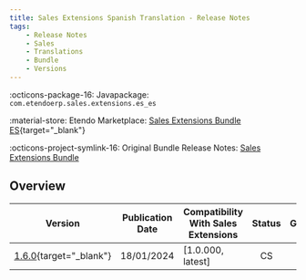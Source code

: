 ```yaml
---
title: Sales Extensions Spanish Translation - Release Notes
tags:
    - Release Notes
    - Sales
    - Translations
    - Bundle
    - Versions
---
```


:octicons-package-16: Javapackage: `com.etendoerp.sales.extensions.es_es`

:material-store: Etendo Marketplace:  [Sales Extensions Bundle ES](https://marketplace.etendo.cloud/?#/product-details?module=32AF7995603A4CCBB68FE24DDD8536D7){target="_blank"}

:octicons-project-symlink-16: Original Bundle Release Notes: [Sales Extensions Bundle](../../bundles/sales-extensions/release-notes.md)

## Overview

| Version | Publication Date | Compatibility With Sales Extensions | Status | GitHub |
| --- | --- | --- | :----: | :----: |
| [1.6.0](https://github.com/etendosoftware/com.etendoerp.sales.extensions.es_es/releases/tag/1.6.0){target="_blank"} | 18/01/2024 | [1.0.000, latest] | CS | :white_check_mark: |